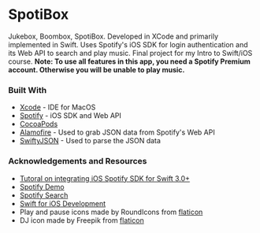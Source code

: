 # SpotiBox
Jukebox, Boombox, SpotiBox. Developed in XCode and primarily implemented in Swift. Uses Spotify's iOS SDK for login authentication and its Web API to search and play music. Final project for my Intro to Swift/iOS course. **Note: To use all features in this app, you need a Spotify Premium account. Otherwise you will be unable to play music.**

### Built With 
* [Xcode](https://developer.apple.com/xcode/) - IDE for MacOS
* [Spotify](https://developer.spotify.com/) - iOS SDK and Web API
* [CocoaPods](https://cocoapods.org/)
* [Alamofire](https://github.com/Alamofire/Alamofire) - Used to grab JSON data from Spotify's Web API
* [SwiftyJSON](https://github.com/SwiftyJSON/SwiftyJSON) - Used to parse the JSON data 

### Acknowledgements and Resources
* [Tutoral on integrating iOS Spotify SDK for Swift 3.0+](https://medium.com/@elonrubin/ios-spotify-sdk-swift-3-0-tutorial-b629af4b889d)
* [Spotify Demo](https://github.com/wfratczak/Spotify-Demo)
* [Spotify Search](https://www.youtube.com/watch?v=FjsxG07haJI)
* [Swift for iOS Development](http://scholar.flatworldknowledge.com/books/30954/programming-30491-20170501-133403-053358/read)
* Play and pause icons made by RoundIcons from [flaticon](https://www.flaticon.com/)
* DJ icon made by Freepik from [flaticon](https://www.flaticon.com/)


